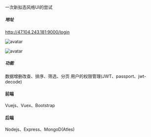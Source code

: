 一次新拟态风格UI的尝试
##### 地址
http://47.104.243.181:9000/login

![avatar](https://fordata.forclass.net/Jiaoyan/DisscussImages/7981200/2023_03_09_1678360246809.png)

![avatar](https://fordata.forclass.net/Jiaoyan/DisscussImages/7981200/2023_03_09_1678360741546.png)

##### 功能
数据增删改查、排序、筛选、分页
用户的权限管理(JWT、passport、jwt-decode)

#### 前端
Vuejs、Vuex、Bootstrap

#### 后端
Nodejs、Express、MongoD(Atles)


